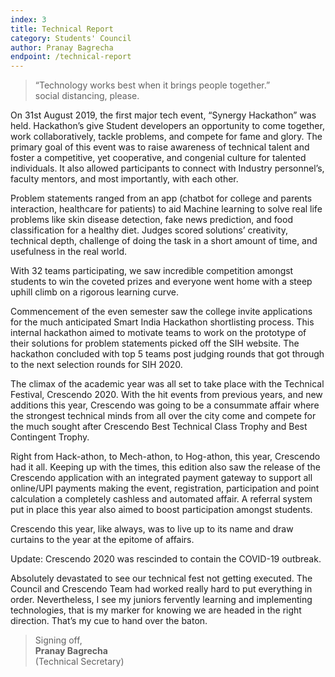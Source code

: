 ```yaml
---
index: 3
title: Technical Report
category: Students' Council
author: Pranay Bagrecha
endpoint: /technical-report
---
```


> “Technology works best when it brings people together.”<br>
> social distancing, please.

On 31st August 2019, the first major tech event, “Synergy Hackathon” was held. Hackathon’s give Student developers an opportunity to come together, work collaboratively, tackle problems, and compete for fame and glory. The primary goal of this event was to raise awareness of technical talent and foster a competitive, yet cooperative, and congenial culture for talented individuals. It also allowed participants to connect with Industry personnel’s, faculty mentors, and most importantly, with each other.

Problem statements ranged from an app (chatbot for college and parents interaction, healthcare for patients) to aid Machine learning to solve real life problems like skin disease detection, fake news prediction, and food classification for a healthy diet. Judges scored solutions’ creativity, technical depth, challenge of doing the task in a short amount of time, and usefulness in the real world.

With 32 teams participating, we saw incredible competition amongst students to win the coveted prizes and everyone went home with a steep uphill climb on a rigorous learning curve.

Commencement of the even semester saw the college invite applications for the much anticipated Smart India Hackathon shortlisting process. This internal hackathon aimed to motivate teams to work on the prototype of their solutions for problem statements picked off the SIH website. The hackathon concluded with top 5 teams post judging rounds that got through to the next selection rounds for SIH 2020.

The climax of the academic year was all set to take place with the Technical Festival, Crescendo 2020. With the hit events from previous years, and new additions this year, Crescendo was going to be a consummate affair where the strongest technical minds from all over the city come and compete for the much sought after Crescendo Best Technical Class Trophy and Best Contingent Trophy.

Right from Hack-athon, to Mech-athon, to Hog-athon, this year, Crescendo had it all. Keeping up with the times, this edition also saw the release of the Crescendo application with an integrated payment gateway to support all online/UPI payments making the event, registration, participation and point calculation a completely cashless and automated affair. A referral system put in place this year also aimed to boost participation amongst students.

Crescendo this year, like always, was to live up to its name and draw curtains to the year at the epitome of affairs.

Update: Crescendo 2020 was rescinded to contain the COVID-19 outbreak.

Absolutely devastated to see our technical fest not getting executed. The Council and Crescendo Team had worked really hard to put everything in order. Nevertheless, I see my juniors fervently learning and implementing technologies, that is my marker for knowing we are headed in the right direction. That’s my cue to hand over the baton.

> Signing off,<br>
> **Pranay Bagrecha**<br>
> (Technical Secretary)
